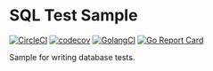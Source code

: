 SQL Test Sample
===

[![CircleCI](https://circleci.com/gh/sawadashota/sql-test-sample/tree/master.svg?style=svg)](https://circleci.com/gh/sawadashota/sql-test-sample/tree/master)
[![codecov](https://codecov.io/gh/sawadashota/sql-test-sample/branch/master/graph/badge.svg)](https://codecov.io/gh/sawadashota/sql-test-sample)
[![GolangCI](https://golangci.com/badges/github.com/sawadashota/sql-test-sample.svg)](https://golangci.com)
[![Go Report Card](https://goreportcard.com/badge/github.com/sawadashota/sql-test-sample)](https://goreportcard.com/report/github.com/sawadashota/sql-test-sample)

Sample for writing database tests.
